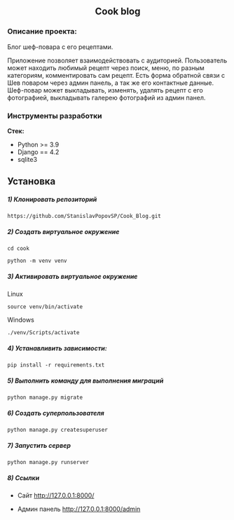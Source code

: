 <h2 align="center">Cook blog</h2>


### Описание проекта:
Блог шеф-повара с его рецептами.

Приложение позволяет взаимодействовать с аудиторией.
Пользователь может находить любимый рецепт через поиск, меню, по разным категориям, комментировать сам рецепт. 
Есть форма обратной связи с Шев поваром через админ панель, а так же его контактные данные.
Шеф-повар может выкладывать, изменять, удалять рецепт с его фотографией, выкладывать галерею фотографий из админ панел.

### Инструменты разработки

**Стек:**
- Python >= 3.9
- Django == 4.2
- sqlite3

## Установка

##### 1) Клонировать репозиторий

    https://github.com/StanislavPopovSP/Cook_Blog.git

##### 2) Создать виртуальное окружение

    cd cook
    
    python -m venv venv
    
##### 3) Активировать виртуальное окружение
    
Linux

    source venv/bin/activate
    
Windows

    ./venv/Scripts/activate

##### 4) Устанавливить зависимости:

    pip install -r requirements.txt

##### 5) Выполнить команду для выполнения миграций

    python manage.py migrate
    
##### 6) Создать суперпользователя

    python manage.py createsuperuser
    
##### 7) Запустить сервер

    python manage.py runserver

##### 8) Ссылки

- Сайт http://127.0.0.1:8000/

- Админ панель http://127.0.0.1:8000/admin
